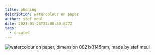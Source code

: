 ```yaml
---
title: phoning
description: watercolour on paper
author: stef meul
date: 2021-01-26T23:00:59.827Z
tags:
  - created
---
```

![watercolour on paper, dimension 0021x0145mm, made by stef meul](/static/img/phoning.png "phoning")